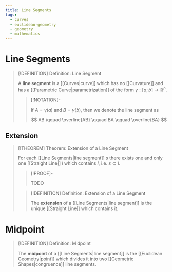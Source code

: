 ```yaml
---
title: Line Segments
tags:
  - curves
  - euclidean-geometry
  - geometry
  - mathematics
---
```


# Line Segments

>[!DEFINITION] Definition: Line Segment
>
>A **line segment** is a [[Curves|curve]] which has no [[Curvature]] and has a [[Parametric Curve|parametrization]] of the form $\gamma: [a;b] \to \mathbb{R}^n$.
>
>>[!NOTATION]-
>>
>>If $A = \gamma(a)$ and $B = \gamma(b)$, then we denote the line segment as
>>
>>$$
>>AB \qquad \overline{AB} \qquad BA \qquad \overline{BA}
>>$$
>>
>

## Extension

>[!THEOREM] Theorem: Extension of a Line Segment
>
>For each [[Line Segments|line segment]] $s$ there exists one and only one [[Straight Line]] $l$ which contains $l$, i.e. $s \subset l$.
>
>>[!PROOF]-
>>
>>TODO
>>
>
>>[!DEFINITION] Definition: Extension of a Line Segment
>>
>>The **extension** of a [[Line Segments|line segment]] is the unique [[Straight Line]] which contains it.
>>


# Midpoint

>[!DEFINITION] Definition: Midpoint
>
>The **midpoint** of a [[Line Segments|line segment]] is the [[Euclidean Geometry|point]] which divides it into two [[Geometric Shapes|congruence]] line segments.
>
